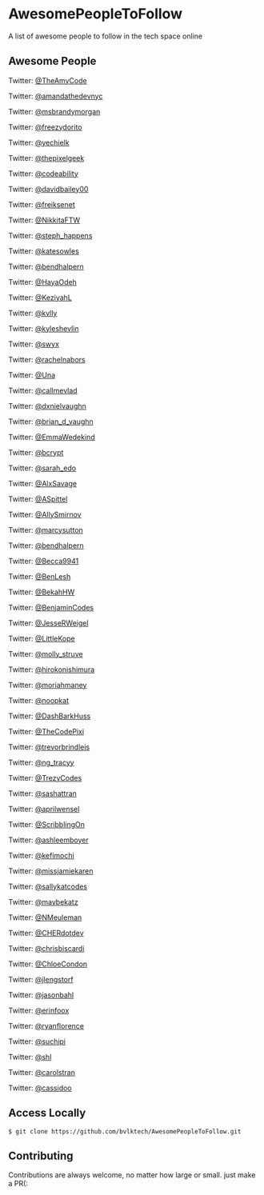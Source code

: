 # AwesomePeopleToFollow
A list of awesome people to follow in the tech space online

## Awesome People
Twitter: [@TheAmyCode](https://twitter.com/TheAmyCode)

Twitter: [@amandathedevnyc](https://twitter.com/amandathedevnyc)
 
Twitter: [@msbrandymorgan](https://twitter.com/msbrandymorgan)
 
Twitter: [@freezydorito](https://twitter.com/freezydorito)
 
Twitter: [@yechielk](https://twitter.com/yechielk)
 
Twitter: [@thepixelgeek](https://twitter.com/thepixelgeek)
 
Twitter: [@codeability](https://twitter.com/codeability)
 
Twitter: [@davidbailey00](https://twitter.com/davidbailey00)
 
Twitter: [@freiksenet](https://twitter.com/freiksenet)
 
Twitter: [@NikkitaFTW](https://twitter.com/NikkitaFTW)
 
Twitter: [@steph_happens](https://twitter.com/steph_happens)
 
Twitter: [@katesowles](https://twitter.com/katesowles)
 
Twitter: [@bendhalpern](https://twitter.com/bendhalpern)
 
Twitter: [@HayaOdeh](https://twitter.com/HayaOdeh)
 
Twitter: [@KeziyahL](https://twitter.com/KeziyahL)
 
Twitter: [@kvlly](https://twitter.com/kvlly)
 
Twitter: [@kyleshevlin](https://twitter.com/kyleshevlin)
 
Twitter: [@swyx](https://twitter.com/swyx)
 
Twitter: [@rachelnabors](https://twitter.com/rachelnabors)
 
Twitter: [@Una](https://twitter.com/Una)
 
Twitter: [@callmevlad](https://twitter.com/callmevlad)
 
Twitter: [@dxnielvaughn](https://twitter.com/dxnielvaughn)
 
Twitter: [@brian_d_vaughn](https://twitter.com/brian_d_vaughn)
 
Twitter: [@EmmaWedekind](https://twitter.com/EmmaWedekind)
 
Twitter: [@bcrypt](https://twitter.com/bcrypt)
 
Twitter: [@sarah_edo](https://twitter.com/sarah_edo)
 
Twitter: [@AlxSavage](https://twitter.com/AlxSavage)
 
Twitter: [@ASpittel](https://twitter.com/ASpittel)
 
Twitter: [@AllySmirnov](https://twitter.com/AllySmirnov)
 
Twitter: [@marcysutton](https://twitter.com/marcysutton)
 
Twitter: [@bendhalpern](https://twitter.com/bendhalpern)
 
Twitter: [@Becca9941](https://twitter.com/Becca9941)
 
Twitter: [@BenLesh](https://twitter.com/BenLesh)
 
Twitter: [@BekahHW](https://twitter.com/BekahHW)
 
Twitter: [@BenjaminCodes](https://twitter.com/BenjaminCodes)
 
Twitter: [@JesseRWeigel](https://twitter.com/JesseRWeigel)
 
Twitter: [@LittleKope](https://twitter.com/LittleKope)
 
Twitter: [@molly_struve](https://twitter.com/molly_struve)
 
Twitter: [@hirokonishimura](https://twitter.com/hirokonishimura)
 
Twitter: [@moriahmaney](https://twitter.com/moriahmaney)
 
Twitter: [@noopkat](https://twitter.com/noopkat)
 
Twitter: [@DashBarkHuss](https://twitter.com/DashBarkHuss)
 
Twitter: [@TheCodePixi](https://twitter.com/TheCodePixi)
 
Twitter: [@trevorbrindlejs](https://twitter.com/trevorbrindlejs)
 
Twitter: [@ng_tracyy](https://twitter.com/ng_tracyy)
 
Twitter: [@TrezyCodes](https://twitter.com/TrezyCodes)
 
Twitter: [@sashattran](https://twitter.com/sashattran)
 
Twitter: [@aprilwensel](https://twitter.com/aprilwensel)
 
Twitter: [@ScribblingOn](https://twitter.com/ScribblingOn)
 
Twitter: [@ashleemboyer](https://twitter.com/ashleemboyer)
 
Twitter: [@kefimochi](https://twitter.com/kefimochi)
 
Twitter: [@missjamiekaren](https://twitter.com/missjamiekaren)
 
Twitter: [@sallykatcodes](https://twitter.com/sallykatcodes)
 
Twitter: [@maybekatz](https://twitter.com/maybekatz)
 
Twitter: [@NMeuleman](https://twitter.com/NMeuleman)
 
Twitter: [@CHERdotdev](https://twitter.com/CHERdotdev)
 
Twitter: [@chrisbiscardi](https://twitter.com/chrisbiscardi)
 
Twitter: [@ChloeCondon](https://twitter.com/ChloeCondon)
 
Twitter: [@jlengstorf](https://twitter.com/jlengstorf)
 
Twitter: [@jasonbahl](https://twitter.com/jasonbahl)
 
Twitter: [@erinfoox](https://twitter.com/erinfoox)
 
Twitter: [@ryanflorence](https://twitter.com/ryanflorence)
 
Twitter: [@suchipi](https://twitter.com/suchipi)
 
Twitter: [@shl](https://twitter.com/shl)
 
Twitter: [@carolstran](https://twitter.com/carolstran)
 
Twitter: [@cassidoo](https://twitter.com/cassidoo)

## Access Locally
```
$ git clone https://github.com/bvlktech/AwesomePeopleToFollow.git
```

## Contributing
Contributions are always welcome, no matter how large or small. just make a PR(:
